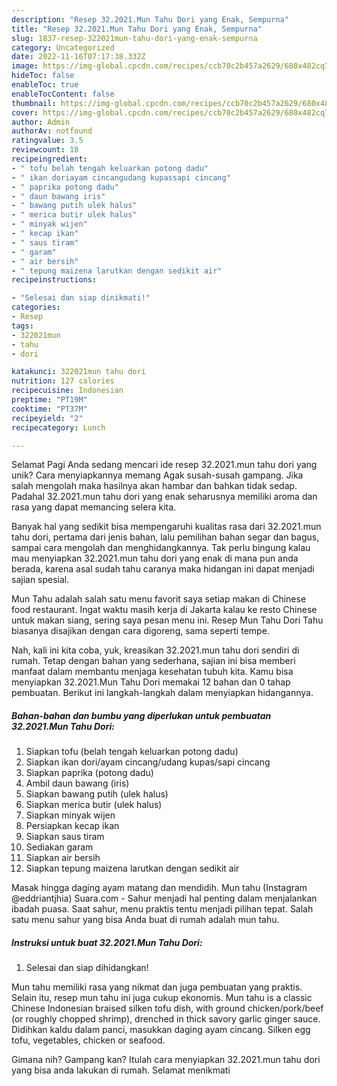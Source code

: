 ```yaml
---
description: "Resep 32.2021.Mun Tahu Dori yang Enak, Sempurna"
title: "Resep 32.2021.Mun Tahu Dori yang Enak, Sempurna"
slug: 1837-resep-322021mun-tahu-dori-yang-enak-sempurna
category: Uncategorized
date: 2022-11-16T07:17:38.332Z
image: https://img-global.cpcdn.com/recipes/ccb70c2b457a2629/680x482cq70/322021mun-tahu-dori-foto-resep-utama.jpg
hideToc: false
enableToc: true
enableTocContent: false
thumbnail: https://img-global.cpcdn.com/recipes/ccb70c2b457a2629/680x482cq70/322021mun-tahu-dori-foto-resep-utama.jpg
cover: https://img-global.cpcdn.com/recipes/ccb70c2b457a2629/680x482cq70/322021mun-tahu-dori-foto-resep-utama.jpg
author: Admin
authorAv: notfound
ratingvalue: 3.5
reviewcount: 18
recipeingredient:
- " tofu belah tengah keluarkan potong dadu"
- " ikan doriayam cincangudang kupassapi cincang"
- " paprika potong dadu"
- " daun bawang iris"
- " bawang putih ulek halus"
- " merica butir ulek halus"
- " minyak wijen"
- " kecap ikan"
- " saus tiram"
- " garam"
- " air bersih"
- " tepung maizena larutkan dengan sedikit air"
recipeinstructions:

- "Selesai dan siap dinikmati!"
categories:
- Resep
tags:
- 322021mun
- tahu
- dori

katakunci: 322021mun tahu dori 
nutrition: 127 calories
recipecuisine: Indonesian
preptime: "PT19M"
cooktime: "PT37M"
recipeyield: "2"
recipecategory: Lunch

---
```



Selamat Pagi Anda sedang mencari ide resep 32.2021.mun tahu dori yang unik? Cara menyiapkannya memang Agak susah-susah gampang. Jika salah mengolah maka hasilnya akan hambar dan bahkan tidak sedap. Padahal 32.2021.mun tahu dori yang enak seharusnya memiliki aroma dan rasa yang dapat memancing selera kita.


Banyak hal yang sedikit bisa mempengaruhi kualitas rasa dari 32.2021.mun tahu dori, pertama dari jenis bahan, lalu pemilihan bahan segar dan bagus, sampai cara mengolah dan menghidangkannya. Tak perlu bingung kalau mau menyiapkan 32.2021.mun tahu dori yang enak di mana pun anda berada, karena asal sudah tahu caranya maka hidangan ini dapat menjadi sajian spesial.

Mun Tahu adalah salah satu menu favorit saya setiap makan di Chinese food restaurant. Ingat waktu masih kerja di Jakarta kalau ke resto Chinese untuk makan siang, sering saya pesan menu ini. Resep Mun Tahu Dori Tahu biasanya disajikan dengan cara digoreng, sama seperti tempe.


Nah, kali ini kita coba, yuk, kreasikan 32.2021.mun tahu dori sendiri di rumah. Tetap dengan bahan yang sederhana, sajian ini bisa memberi manfaat dalam membantu menjaga kesehatan tubuh kita. Kamu bisa menyiapkan 32.2021.Mun Tahu Dori memakai 12 bahan dan 0 tahap pembuatan. Berikut ini langkah-langkah dalam menyiapkan hidangannya.

<!--inarticleads1-->

##### Bahan-bahan dan bumbu yang diperlukan untuk pembuatan 32.2021.Mun Tahu Dori:

1. Siapkan  tofu (belah tengah keluarkan potong dadu)
1. Siapkan  ikan dori/ayam cincang/udang kupas/sapi cincang
1. Siapkan  paprika (potong dadu)
1. Ambil  daun bawang (iris)
1. Siapkan  bawang putih (ulek halus)
1. Siapkan  merica butir (ulek halus)
1. Siapkan  minyak wijen
1. Persiapkan  kecap ikan
1. Siapkan  saus tiram
1. Sediakan  garam
1. Siapkan  air bersih
1. Siapkan  tepung maizena larutkan dengan sedikit air


Masak hingga daging ayam matang dan mendidih. Mun tahu (Instagram @eddriantjhia) Suara.com - Sahur menjadi hal penting dalam menjalankan ibadah puasa. Saat sahur, menu praktis tentu menjadi pilihan tepat. Salah satu menu sahur yang bisa Anda buat di rumah adalah mun tahu. 

<!--inarticleads2-->

##### Instruksi untuk buat 32.2021.Mun Tahu Dori:


1. Selesai dan siap dihidangkan!

Mun tahu memiliki rasa yang nikmat dan juga pembuatan yang praktis. Selain itu, resep mun tahu ini juga cukup ekonomis. Mun tahu is a classic Chinese Indonesian braised silken tofu dish, with ground chicken/pork/beef (or roughly chopped shrimp), drenched in thick savory garlic ginger sauce. Didihkan kaldu dalam panci, masukkan daging ayam cincang. Silken egg tofu, vegetables, chicken or seafood. 

Gimana nih? Gampang kan? Itulah cara menyiapkan 32.2021.mun tahu dori yang bisa anda lakukan di rumah. Selamat menikmati
